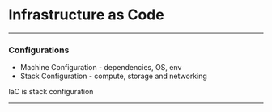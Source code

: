# Infrastructure as Code
___
### Configurations
- Machine Configuration - dependencies, OS, env
- Stack Configuration - compute, storage and networking

IaC is stack configuration

___
